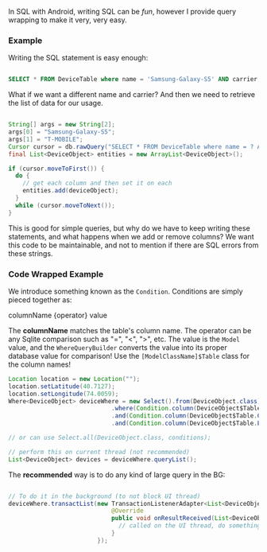 In SQL with Android, writing SQL can be _fun_, however I provide query wrapping to make it very, very easy.

### Example

Writing the SQL statement is easy enough:

```sql

SELECT * FROM DeviceTable where name = 'Samsung-Galaxy-S5' AND carrier = 'T-MOBILE'; 

```

What if we want a different name and carrier? And then we need to retrieve the list of data for our usage.

```java

String[] args = new String[2];
args[0] = "Samsung-Galaxy-S5";
args[1] = "T-MOBILE";
Cursor cursor = db.rawQuery("SELECT * FROM DeviceTable where name = ? AND carrier = ?", args);
final List<DeviceObject> entities = new ArrayList<DeviceObject>();

if (cursor.moveToFirst()) {
  do {
    // get each column and then set it on each 
    entities.add(deviceObject);
  }
  while (cursor.moveToNext());
}

```

This is good for simple queries, but why do we have to keep writing these statements, and what happens when we add or remove columns? We want this code to be maintainable, and not to mention if there are SQL errors from these strings.

### Code Wrapped Example

We introduce something known as the ```Condition```. Conditions are simply pieced together as:

  columnName {operator} value

The **columnName** matches the table's column name. The operator can be any Sqlite comparison such as "=", "<", ">", etc. The value is the ```Model``` value, and the ```WhereQueryBuilder``` converts the value into its proper database value for comparison! Use the ```[ModelClassName]$Table``` class for the column names!

```java
Location location = new Location("");
location.setLatitude(40.7127);
location.setLongitude(74.0059);
Where<DeviceObject> deviceWhere = new Select().from(DeviceObject.class)
                             .where(Condition.column(DeviceObject$Table.NAME).is("Samsung-Galaxy S5"))
                             .and(Condition.column(DeviceObject$Table.CARRIER).is("T-MOBILE"))
                             .and(Condition.column(DeviceObject$Table.LOCATION).is(location);

// or can use Select.all(DeviceObject.class, conditions);

// perform this on current thread (not recommended)
List<DeviceObject> devices = deviceWhere.queryList();

```

The **recommended** way is to do any kind of large query in the BG:

```java

// To do it in the background (to not block UI thread)
deviceWhere.transactList(new TransactionListenerAdapter<List<DeviceObject>>(){
                             @Override
                             public void onResultReceived(List<DeviceObject> devices){
                               // called on the UI thread, do something with the results
                             }
                         });

```
